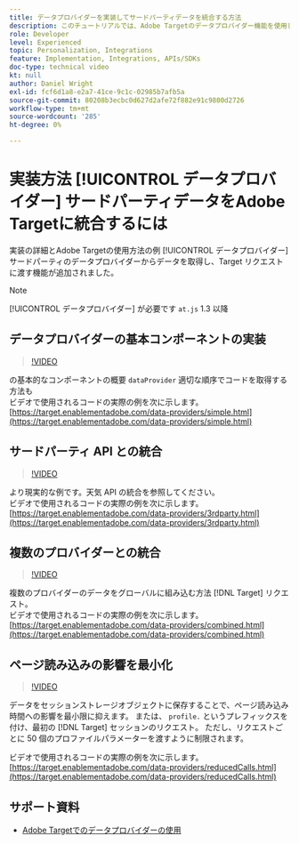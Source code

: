 ```yaml
---
title: データプロバイダーを実装してサードパーティデータを統合する方法
description: このチュートリアルでは、Adobe Targetのデータプロバイダー機能を使用してサードパーティのデータプロバイダーからデータを取得し、Target リクエストで渡す方法の実装の詳細と例を示します。
role: Developer
level: Experienced
topic: Personalization, Integrations
feature: Implementation, Integrations, APIs/SDKs
doc-type: technical video
kt: null
author: Daniel Wright
exl-id: fcf6d1a8-e2a7-41ce-9c1c-02985b7afb5a
source-git-commit: 80208b3ecbc0d627d2afe72f882e91c9800d2726
workflow-type: tm+mt
source-wordcount: '285'
ht-degree: 0%

---
```


# 実装方法 [!UICONTROL データプロバイダー] サードパーティデータをAdobe Targetに統合するには

実装の詳細とAdobe Targetの使用方法の例 [!UICONTROL データプロバイダー] サードパーティのデータプロバイダーからデータを取得し、Target リクエストに渡す機能が追加されました。

>[!NOTE]
>
>[!UICONTROL データプロバイダー] が必要です `at.js` 1.3 以降

## データプロバイダーの基本コンポーネントの実装

>[!VIDEO](https://video.tv.adobe.com/v/22348/?quality=12)

の基本的なコンポーネントの概要 `dataProvider` 適切な順序でコードを取得する方法も\
ビデオで使用されるコードの実際の例を次に示します。
[https://target.enablementadobe.com/data-providers/simple.html](https://target.enablementadobe.com/data-providers/simple.html)

## サードパーティ API との統合

>[!VIDEO](https://video.tv.adobe.com/v/22345/)

より現実的な例です。天気 API の統合を参照してください。\
ビデオで使用されるコードの実際の例を次に示します。
[https://target.enablementadobe.com/data-providers/3rdparty.html](https://target.enablementadobe.com/data-providers/3rdparty.html)

## 複数のプロバイダーとの統合

>[!VIDEO](https://video.tv.adobe.com/v/22346/)

複数のプロバイダーのデータをグローバルに組み込む方法 [!DNL Target] リクエスト。\
ビデオで使用されるコードの実際の例を次に示します。
[https://target.enablementadobe.com/data-providers/combined.html](https://target.enablementadobe.com/data-providers/combined.html)

## ページ読み込みの影響を最小化

>[!VIDEO](https://video.tv.adobe.com/v/22347/)

データをセッションストレージオブジェクトに保存することで、ページ読み込み時間への影響を最小限に抑えます。 または、 `profile.` というプレフィックスを付け、最初の [!DNL Target] セッションのリクエスト。 ただし、リクエストごとに 50 個のプロファイルパラメーターを渡すように制限されます。

ビデオで使用されるコードの実際の例を次に示します。 [https://target.enablementadobe.com/data-providers/reducedCalls.html](https://target.enablementadobe.com/data-providers/reducedCalls.html)

## サポート資料

* [Adobe Targetでのデータプロバイダーの使用](use-data-providers-to-integrate-third-party-data.md)
